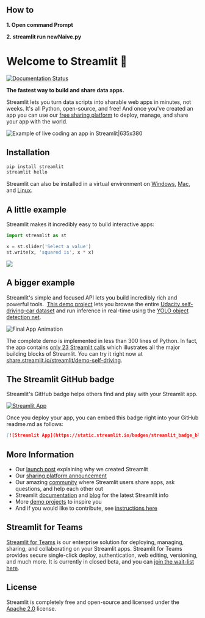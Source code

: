 ## How to
**1. Open command Prompt**

**2. streamlit run newNaive.py**

# Welcome to Streamlit :wave:

[![Documentation Status](https://readthedocs.com/projects/streamlit-streamlit/badge/?version=latest)](https://docs.streamlit.io/en/latest/?badge=latest)

**The fastest way to build and share data apps.**

Streamlit lets you turn data scripts into sharable web apps in minutes, not weeks. It's all Python, open-source, and free! And once you've created an app you can use our [free sharing platform](https://streamlit.io/sharing) to deploy, manage, and share your app with the world.

![Example of live coding an app in Streamlit|635x380](https://github.com/streamlit/streamlit/raw/develop/docs/_static/img/Streamlit_overview.gif)

## Installation

```bash
pip install streamlit
streamlit hello
```

Streamlit can also be installed in a virtual environment on [Windows](https://github.com/streamlit/streamlit/wiki/Installing-in-a-virtual-environment#on-windows), [Mac](https://github.com/streamlit/streamlit/wiki/Installing-in-a-virtual-environment#on-mac--linux), and [Linux](https://github.com/streamlit/streamlit/wiki/Installing-in-a-virtual-environment#on-mac--linux).

## A little example

Streamlit makes it incredibly easy to build interactive apps:

```python
import streamlit as st

x = st.slider('Select a value')
st.write(x, 'squared is', x * x)
```

<img src="https://github.com/streamlit/streamlit/raw/develop/docs/_static/img/simple_example.png"/>

## A bigger example

Streamlit's simple and focused API lets you build incredibly rich and powerful tools.  [This demo project](https://github.com/streamlit/demo-self-driving) lets you browse the entire [Udacity self-driving-car dataset](https://github.com/udacity/self-driving-car) and run inference in real-time using the [YOLO object detection net](https://pjreddie.com/darknet/yolo).

![Final App Animation](https://github.com/streamlit/streamlit/raw/develop/docs/_static/img/complex_app_example.gif "Final App Animation")

The complete demo is implemented in less than 300 lines of Python. In fact, the app contains [only 23 Streamlit calls](https://github.com/streamlit/demo-self-driving/blob/master/streamlit_app.py) which illustrates all the major building blocks of Streamlit. You can try it right now at [share.streamlit.io/streamlit/demo-self-driving](https://share.streamlit.io/streamlit/demo-self-driving).

## The Streamlit GitHub badge

Streamlit's GitHub badge helps others find and play with your Streamlit app.

[![Streamlit App](https://static.streamlit.io/badges/streamlit_badge_black_white.svg)](https://share.streamlit.io/streamlit/demo-face-gan)

Once you deploy your app, you can embed this badge right into your GitHub readme.md as follows:

```markdown
[![Streamlit App](https://static.streamlit.io/badges/streamlit_badge_black_white.svg)](https://share.streamlit.io/yourGitHubName/yourRepo/yourApp/)
```

## More Information

- Our [launch post](https://towardsdatascience.com/coding-ml-tools-like-you-code-ml-models-ddba3357eace?source=friends_link&sk=f7774c54571148b33cde3ba6c6310086) explaining why we created Streamlit
- Our [sharing platform announcement](https://blog.streamlit.io/introducing-streamlit-sharing)
- Our amazing [community](https://discuss.streamlit.io/) where Streamlit users share apps, ask questions, and help each other out
- Streamlit [documentation](https://docs.streamlit.io/) and [blog](https://blog.streamlit.io) for the latest Streamlit info
- More [demo projects](https://github.com/streamlit/) to inspire you
- And if you would like to contribute, see [instructions here](https://github.com/streamlit/streamlit/wiki/Contributing)

## Streamlit for Teams

[Streamlit for Teams](https://streamlit.io/for-teams/) is our enterprise solution for deploying, managing, sharing, and collaborating on your Streamlit apps. Streamlit for Teams provides secure single-click deploy, authentication, web editing, versioning, and much more. It is currently in closed beta, and you can [join the wait-list here](https://streamlit.io/for-teams/).

## License

Streamlit is completely free and open-source and licensed under the [Apache 2.0](https://www.apache.org/licenses/LICENSE-2.0) license.
